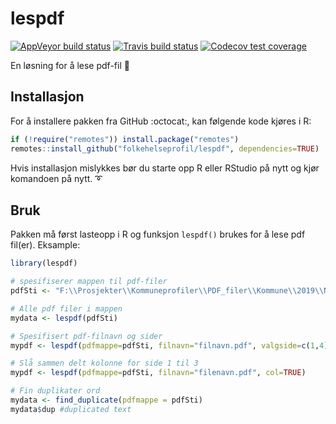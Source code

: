 # lespdf

 <!-- badges: start -->
[![AppVeyor build status](https://ci.appveyor.com/api/projects/status/github/folkehelseprofil/lespdf?branch=master&svg=true)](https://ci.appveyor.com/project/folkehelseprofil/lespdf)
[![Travis build status](https://travis-ci.org/folkehelseprofil/lespdf.svg?branch=master)](https://travis-ci.org/folkehelseprofil/lespdf)
[![Codecov test coverage](https://codecov.io/gh/folkehelseprofil/lespdf/branch/master/graph/badge.svg)](https://codecov.io/gh/folkehelseprofil/lespdf?branch=master)
 <!-- badges: end -->

En løsning for å lese pdf-fil  :book:


## Installasjon

For å installere pakken fra GitHub :octocat:, kan følgende kode kjøres i R:

```r
if (!require("remotes")) install.package("remotes")
remotes::install_github("folkehelseprofil/lespdf", dependencies=TRUE)
```

Hvis installasjon mislykkes bør du starte opp R eller RStudio på nytt og kjør komandoen på nytt. :curly_loop:

## Bruk

Pakken må først lasteopp i R og funksjon `lespdf()` brukes for å lese pdf fil(er). Eksample:

```r
library(lespdf)

# spesifiserer mappen til pdf-filer
pdfSti <- "F:\\Prosjekter\\Kommuneprofiler\\PDF_filer\\Kommune\\2019\\Nynorsk"

# Alle pdf filer i mappen
mydata <- lespdf(pdfSti)

# Spesifisert pdf-filnavn og sider
mypdf <- lespdf(pdfmappe=pdfSti, filnavn="filnavn.pdf", valgside=c(1,4))

# Slå sammen delt kolonne for side 1 til 3
mypdf <- lespdf(pdfmappe=pdfSti, filnavn="filenavn.pdf", col=TRUE)

# Fin duplikater ord 
mydata <- find_duplicate(pdfmappe = pdfSti)
mydata$dup #duplicated text

```
